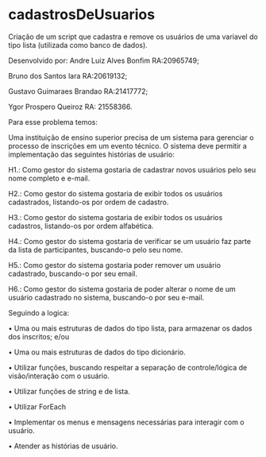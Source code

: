 # cadastrosDeUsuarios
Criação de um script que cadastra e remove os usuários de uma variavel do tipo lista (utilizada como banco de dados).

Desenvolvido por: 
Andre Luiz Alves Bonfim RA:20965749;

Bruno dos Santos lara RA:20619132;

Gustavo Guimaraes Brandao RA:21417772;

Ygor Prospero Queiroz RA: 21558366.


Para esse problema temos:

Uma instituição de ensino superior precisa de um sistema para gerenciar o processo de inscrições em
um evento técnico. O sistema deve permitir a implementação das seguintes histórias de usuário:

H1.: Como gestor do sistema gostaria de cadastrar novos usuários pelo seu nome completo e e-mail.

H2.: Como gestor do sistema gostaria de exibir todos os usuários cadastrados, listando-os por ordem
de cadastro.

H3.: Como gestor do sistema gostaria de exibir todos os usuários cadastros, listando-os por ordem
alfabética.

H4.: Como gestor do sistema gostaria de verificar se um usuário faz parte da lista de participantes,
buscando-o pelo seu nome.

H5.: Como gestor do sistema gostaria poder remover um usuário cadastrado, buscando-o por seu email.

H6.: Como gestor do sistema gostaria de poder alterar o nome de um usuário cadastrado no sistema,
buscando-o por seu e-mail.


Seguindo a logica:

• Uma ou mais estruturas de dados do tipo lista, para armazenar os dados dos inscritos; e/ou

• Uma ou mais estruturas de dados do tipo dicionário.

• Utilizar funções, buscando respeitar a separação de controle/lógica de visão/interação com o
usuário.

• Utilizar funções de string e de lista.

• Utilizar ForEach

• Implementar os menus e mensagens necessárias para interagir com o usuário.

• Atender as histórias de usuário.

